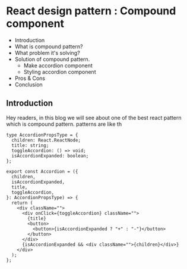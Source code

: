 <!-- # Patterns in react : Compound component -->
# React design pattern : Compound component

- Introduction
- What is compound pattern?
- What problem it's solving?
- Solution of compound pattern.
  - Make accordion component
  - Styling accordion component
- Pros & Cons
- Conclusion


## Introduction

Hey readers, in this blog we will see about one of the best react pattern which is compound pattern. patterns are like th
```
type AccordionPropsType = {
  children: React.ReactNode;
  title: string;
  toggleAccordion: () => void;
  isAccordionExpanded: boolean;
};

export const Accordion = ({
  children,
  isAccordionExpanded,
  title,
  toggleAccordion,
}: AccordionPropsType) => {
  return (
    <div className="">
      <div onClick={toggleAccordion} className="">
        {title}
        <button>
          <button>{isAccordionExpanded ? "+" : "-"}</button>
        </button>
      </div>
      {isAccordionExpanded && <div className="">{children}</div>}
    </div>
  );
};
```